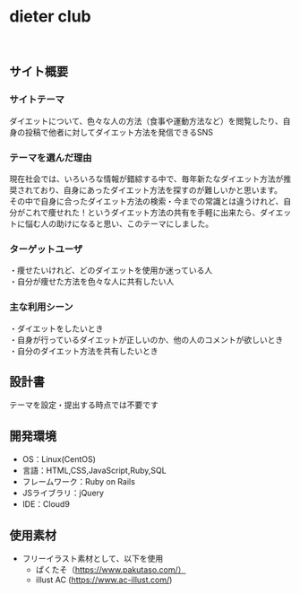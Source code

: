 # dieter club
​
## サイト概要
### サイトテーマ
ダイエットについて、色々な人の方法（食事や運動方法など）を閲覧したり、自身の投稿で他者に対してダイエット方法を発信できるSNS
​
### テーマを選んだ理由
現在社会では、いろいろな情報が錯綜する中で、毎年新たなダイエット方法が推奨されており、自身にあったダイエット方法を探すのが難しいかと思います。<br>
その中で自身に合ったダイエット方法の検索・今までの常識とは違うけれど、自分がこれで痩せれた！というダイエット方法の共有を手軽に出来たら、ダイエットに悩む人の助けになると思い、このテーマにしました。
​
### ターゲットユーザ
・痩せたいけれど、どのダイエットを使用か迷っている人<br>
・自分が痩せた方法を色々な人に共有したい人
​
### 主な利用シーン
・ダイエットをしたいとき<br>
・自身が行っているダイエットが正しいのか、他の人のコメントが欲しいとき<br>
・自分のダイエット方法を共有したいとき
​
## 設計書
テーマを設定・提出する時点では不要です
​
## 開発環境
- OS：Linux(CentOS)
- 言語：HTML,CSS,JavaScript,Ruby,SQL
- フレームワーク：Ruby on Rails
- JSライブラリ：jQuery
- IDE：Cloud9
​
## 使用素材
- フリーイラスト素材として、以下を使用
  - ぱくたそ（https://www.pakutaso.com/）
  - illust AC (https://www.ac-illust.com/)
